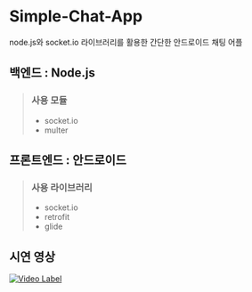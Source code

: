 # Simple-Chat-App
node.js와 socket.io 라이브러리를 활용한 간단한 안드로이드 채팅 어플

## 백엔드 : Node.js

>### 사용 모듈
><ul>
>  <li>socket.io</li>
>  <li>multer</li>
></ul>

## 프론트엔드 : 안드로이드

>### 사용 라이브러리
><ul>
>  <li>socket.io</li>
>  <li>retrofit</li>
>  <li>glide</li>
></ul>
>

## 시연 영상

[![Video Label](http://img.youtube.com/vi/gn6hRBCPGVY/0.jpg)](https://youtu.be/gn6hRBCPGVY)
